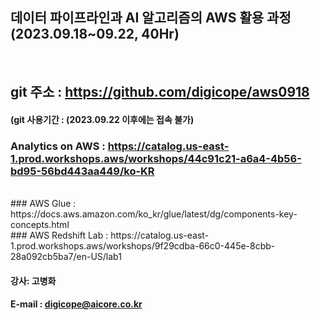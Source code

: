 ##  데이터 파이프라인과 AI 알고리즘의 AWS 활용 과정 (2023.09.18~09.22, 40Hr)
<br>

## git 주소 :    https://github.com/digicope/aws0918
#### (git 사용기간 : (2023.09.22 이후에는 접속 불가)

### Analytics on AWS : https://catalog.us-east-1.prod.workshops.aws/workshops/44c91c21-a6a4-4b56-bd95-56bd443aa449/ko-KR
<br>
### AWS Glue : https://docs.aws.amazon.com/ko_kr/glue/latest/dg/components-key-concepts.html
<br>
### AWS Redshift Lab : https://catalog.us-east-1.prod.workshops.aws/workshops/9f29cdba-66c0-445e-8cbb-28a092cb5ba7/en-US/lab1
<br>

#### 강사: 고병화
#### E-mail : digicope@aicore.co.kr

<br>
<br>
<br>
